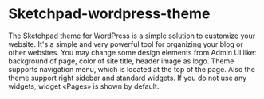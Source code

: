 Sketchpad-wordpress-theme
=========================

The Sketchpad theme for WordPress is a simple solution to customize your website. It's a simple and very powerful tool for organizing your blog or other websites. You may change some design elements from Admin UI like: background of page, color of site title, header image as logo. Theme supports navigation menu, which is located at the top of the page. Also the theme support right sidebar and standard widgets. If you do not use any widgets, widget «Pages» is shown by default.
